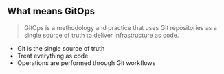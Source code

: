 ##  What means GitOps
> GitOps is a methodology and practice that uses Git repositories as a single source of truth to deliver infrastructure as code. 
- Git is the single source of truth
- Treat everything as code
- Operations are performed through Git workflows

<!--stackedit_data:
eyJoaXN0b3J5IjpbLTIwMDE5MDI3OTldfQ==
-->